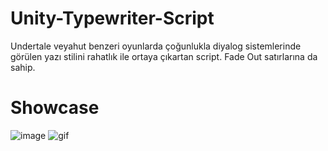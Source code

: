 # Unity-Typewriter-Script
Undertale veyahut benzeri oyunlarda çoğunlukla diyalog sistemlerinde görülen yazı stilini rahatlık ile ortaya çıkartan script. Fade Out satırlarına da sahip.
# Showcase
![image](https://github.com/thatsquecy/Unity-Typewriter-Script/assets/48627621/8ff6d189-bb05-47d1-a6b9-8621592d1792)
![gif](https://media0.giphy.com/media/v1.Y2lkPTc5MGI3NjExZTliMGpmeW5xeDY0M2YwNzR2ejVqd2l4NWZ2YzJqZ3l3OG12NzVpOCZlcD12MV9pbnRlcm5hbF9naWZfYnlfaWQmY3Q9Zw/no8CIZXOTleV2UYvBt/giphy.gif)
